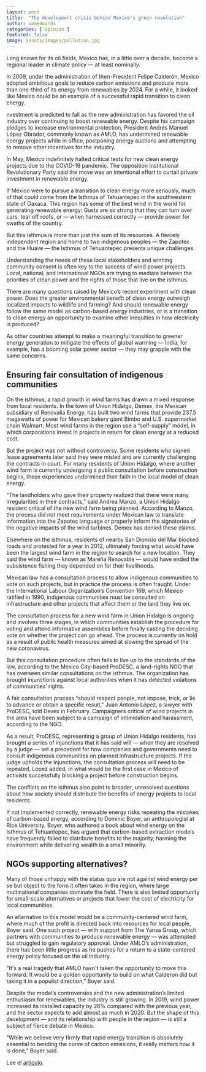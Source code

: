 ```yaml
---
layout: post
title:  "The development crisis behind Mexico's green revolution"
author: samedwards
categories: [ opinion ]
featured: false
image: assets/images/pollution.jpg
---
```


Long known for its oil fields, Mexico has, in a little over a decade, become a regional leader in climate policy — at least nominally.

In 2009, under the administration of then-President Felipe Calderón, Mexico adopted ambitious goals to reduce carbon emissions and produce more than one-third of its energy from renewables by 2024. For a while, it looked like Mexico could be an example of a successful rapid transition to clean energy.

nvestment is predicted to fall as the new administration has favored the oil industry over continuing to boost renewable energy. Despite his campaign pledges to increase environmental protection, President Andrés Manuel López Obrador, commonly known as AMLO, has undermined renewable energy projects while in office, postponing energy auctions and attempting to remove other incentives for the industry.

In May, Mexico indefinitely halted critical tests for new clean energy projects due to the COVID-19 pandemic. The opposition Institutional Revolutionary Party said the move was an intentional effort to curtail private investment in renewable energy.

If Mexico were to pursue a transition to clean energy more seriously, much of that could come from the Isthmus of Tehuantepec in the southwestern state of Oaxaca. This region has some of the best wind in the world for generating renewable energy: Gusts are so strong that they can turn over cars, tear off roofs, or — when harnessed correctly — provide power for swaths of the country.

But this isthmus is more than just the sum of its resources. A fiercely independent region and home to two indigenous peoples — the Zapotec and the Huave — the Isthmus of Tehuantepec presents unique challenges.

Understanding the needs of these local stakeholders and winning community consent is often key to the success of wind power projects. Local, national, and international NGOs are trying to mediate between the priorities of clean power and the rights of those that live on the isthmus.

There are many questions raised by Mexico’s recent experiment with clean power. Does the greater environmental benefit of clean energy outweigh localized impacts to wildlife and farming? And should renewable energy follow the same model as carbon-based energy industries, or is a transition to clean energy an opportunity to examine other inequities in how electricity is produced?

As other countries attempt to make a meaningful transition to greener energy generation to mitigate the effects of global warming — India, for example, has a booming solar power sector — they may grapple with the same concerns.

## Ensuring fair consultation of indigenous communities

On the isthmus, a rapid growth in wind farms has drawn a mixed response from local residents. In the town of Union Hidalgo, Demex, the Mexican subsidiary of Renovalia Energy, has built two wind farms that provide 237.5 megawatts of power for Mexican bakery giant Bimbo and U.S. supermarket chain Walmart. Most wind farms in the region use a “self-supply” model, in which corporations invest in projects in return for clean energy at a reduced cost.

But the project was not without controversy. Some residents who signed lease agreements later said they were misled and are currently challenging the contracts in court. For many residents of Union Hidalgo, where another wind farm is currently undergoing a public consultation before construction begins, these experiences undermined their faith in the local model of clean energy.

“The landholders who gave their property realized that there were many irregularities in their contracts,” said Andrea Manzo, a Union Hidalgo resident critical of the new wind farm being planned. According to Manzo, the process did not meet requirements under Mexican law to translate information into the Zapotec language or properly inform the signatories of the negative impacts of the wind turbines. Demex has denied these claims.

Elsewhere on the isthmus, residents of nearby San Dionisio del Mar blocked roads and protested for a year in 2012, ultimately forcing what would have been the largest wind farm in the region to search for a new location. They said the wind farm — known as Mareña Renovable — would have ended the subsistence fishing they depended on for their livelihoods.

Mexican law has a consultation process to allow indigenous communities to vote on such projects, but in practice the process is often fraught. Under the International Labour Organization’s Convention 169, which Mexico ratified in 1990, indigenous communities must be consulted on infrastructure and other projects that affect them or the land they live on.

The consultation process for a new wind farm in Union Hidalgo is ongoing and involves three stages, in which communities establish the procedure for voting and attend informative assemblies before finally casting the deciding vote on whether the project can go ahead. The process is currently on hold as a result of public health measures aimed at slowing the spread of the new coronavirus.

But this consultation procedure often fails to live up to the standards of the law, according to the Mexico City-based ProDESC, a land-rights NGO that has overseen similar consultations on the isthmus. The organization has brought injunctions against local authorities when it has detected violations of communities’ rights.

A fair consultation process “should respect people, not impose, trick, or lie to advance or obtain a specific result,” Juan Antonio López, a lawyer with ProDESC, told Devex in February. Campaigners critical of wind projects in the area have been subject to a campaign of intimidation and harassment, according to the NGO.

As a result, ProDESC, representing a group of Union Hidalgo residents, has brought a series of injunctions that it has said will — when they are resolved by a judge — set a precedent for how companies and governments need to consult indigenous communities on planned infrastructure projects. If the judge upholds the injunctions, the consultation process will need to be repeated, López added, in what would be the first case in Mexico of activists successfully blocking a project before construction begins.

The conflicts on the isthmus also point to broader, unresolved questions about how society should distribute the benefits of energy projects to local residents.

If not implemented correctly, renewable energy risks repeating the mistakes of carbon-based energy, according to Dominic Boyer, an anthropologist at Rice University. Boyer, who authored a book about wind energy on the Isthmus of Tehuantepec, has argued that carbon-based extraction models have frequently failed to distribute benefits to the majority, harming the environment while delivering wealth to a small minority.

## NGOs supporting alternatives?
Many of those unhappy with the status quo are not against wind energy per se but object to the form it often takes in the region, where large multinational companies dominate the field. There is also limited opportunity for small-scale alternatives or projects that lower the cost of electricity for local communities.

An alternative to this model would be a community-centered wind farm, where much of the profit is directed back into resources for local people, Boyer said. One such project — with support from The Yansa Group, which partners with communities to produce renewable energy — was attempted but struggled to gain regulatory approval. Under AMLO’s administration, there has been little progress as he pushes for a return to a state-centered energy policy focused on the oil industry.

“It's a real tragedy that AMLO hasn't taken the opportunity to move this forward. It would be a golden opportunity to build on what Calderon did but taking it in a populist direction,” Boyer said.

Despite the model’s controversies and the new administration’s limited enthusiasm for renewables, the industry is still growing. In 2019, wind power increased its installed capacity by 26% compared with the previous year, and the sector expects to add almost as much in 2020. But the shape of this development — and its relationship with people in the region — is still a subject of fierce debate in Mexico.

“While we believe very firmly that rapid energy transition is absolutely essential to bending the curve of carbon emissions, it really matters how it is done,” Boyer said.


Lee el [articulo][jekyll-docs].

[jekyll-docs]:https://www.devex.com/news/the-development-crisis-behind-mexico-s-green-revolution-97201
